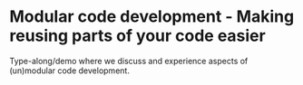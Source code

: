 # Modular code development - Making reusing parts of your code easier

Type-along/demo where we discuss and experience aspects of (un)modular
code development.

